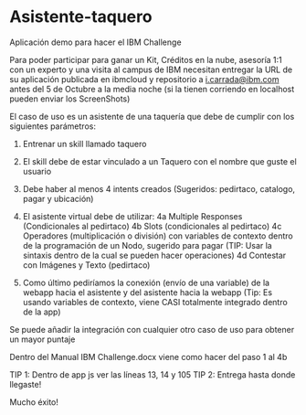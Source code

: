 # Asistente-taquero
Aplicación demo para hacer el IBM Challenge

Para poder participar para ganar un Kit, Créditos en la nube, asesoría 1:1 con un experto y una visita al campus de IBM necesitan entregar la URL de su aplicación publicada en ibmcloud y repositorio a i.carrada@ibm.com antes del 5 de Octubre a la media noche (si la tienen corriendo en localhost pueden enviar los ScreenShots)

El caso de uso es un asistente de una taquería que debe de cumplir con los siguientes parámetros:

1. Entrenar un skill llamado taquero
2. El skill debe de estar vinculado a un Taquero con el nombre que guste el usuario
3. Debe haber al menos 4 intents creados (Sugeridos: pedirtaco, catalogo, pagar y ubicación)
4. El asistente virtual debe de utilizar:
4a Multiple Responses (Condicionales al pedirtaco)
4b Slots (condicionales al pedirtaco)
4c Operadores (multiplicación o división) con variables de contexto dentro de la programación de un Nodo, sugerido para pagar (TIP: Usar la sintaxis <? ?> dentro de la cual se pueden hacer operaciones)
4d Contestar con Imágenes y Texto (pedirtaco) 

5. Como último pediríamos la conexión (envío de una variable) de la webapp hacia el asistente y del asistente hacia la webapp (Tip: Es usando variables de contexto, viene CASI totalmente integrado dentro de la app)

Se puede añadir la integración con cualquier otro caso de uso para obtener un mayor puntaje

Dentro del Manual IBM Challenge.docx viene como hacer del paso 1 al 4b

TIP 1: Dentro de app js ver las líneas 13, 14 y 105
TIP 2: Entrega hasta donde llegaste!

Mucho éxito!